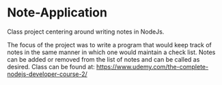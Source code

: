# Note-Application
Class project centering around writing notes in NodeJs.

The focus of the project was to write a program that would keep track of notes in the same manner in which one would maintain a check
list. Notes can be added or removed from the list of notes and can be called as desired. 
Class can be found at: https://www.udemy.com/the-complete-nodejs-developer-course-2/
